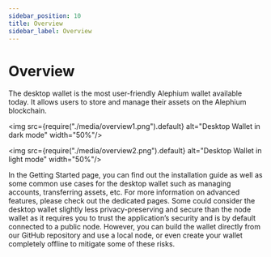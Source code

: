 ```yaml
---
sidebar_position: 10
title: Overview
sidebar_label: Overview
---
```


# Overview

The desktop wallet is the most user-friendly Alephium wallet available today. It allows users to store and manage their assets on the Alephium blockchain.

<img src={require("./media/overview1.png").default} alt="Desktop Wallet in dark mode" width="50%"/>

<img src={require("./media/overview2.png").default} alt="Desktop Wallet in light mode" width="50%"/>

In the Getting Started page, you can find out the installation guide as well as some common use cases for the desktop wallet such as managing accounts, transferring assets, etc. For more information on advanced features, please check out the dedicated pages.
Some could consider the desktop wallet slightly less privacy-preserving and secure than the node wallet as it requires you to trust the application’s security and is by default connected to a public node. However, you can build the wallet directly from our GitHub repository and use a local node, or even create your wallet completely offline to mitigate some of these risks.
